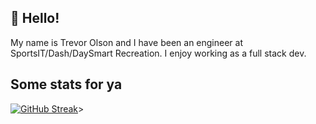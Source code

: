 ## 👋 Hello!
My name is Trevor Olson and I have been an engineer at SportsIT/Dash/DaySmart Recreation. I enjoy working as a full stack dev.



## Some stats for ya

[![GitHub Streak](https://github-readme-streak-stats.herokuapp.com?user=tolson17&theme=github-dark)](https://git.io/streak-stats)>

